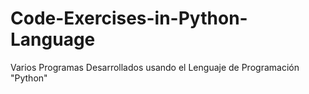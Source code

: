 # Code-Exercises-in-Python-Language
Varios Programas Desarrollados usando el Lenguaje de Programación "Python" 
